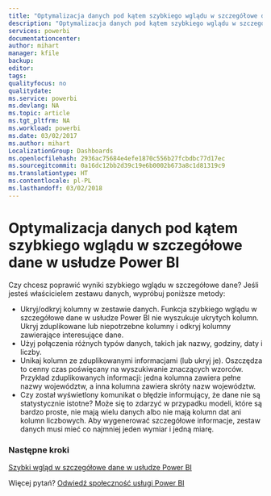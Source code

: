 ```yaml
---
title: "Optymalizacja danych pod kątem szybkiego wglądu w szczegółowe dane usługi Power BI"
description: "Optymalizacja danych pod kątem szybkiego wglądu w szczegółowe dane usługi Power BI. Jeśli usługa Power BI nie znajduje szczegółowych informacji w Twoich danych, możesz zrobić kilka rzeczy, aby rozwiązać ten problem"
services: powerbi
documentationcenter: 
author: mihart
manager: kfile
backup: 
editor: 
tags: 
qualityfocus: no
qualitydate: 
ms.service: powerbi
ms.devlang: NA
ms.topic: article
ms.tgt_pltfrm: NA
ms.workload: powerbi
ms.date: 03/02/2017
ms.author: mihart
LocalizationGroup: Dashboards
ms.openlocfilehash: 2936ac75684e4efe1870c556b27fcbdbc77d17ec
ms.sourcegitcommit: 0a16dc12bb2d39c19e6b0002b673a8c1d81319c9
ms.translationtype: HT
ms.contentlocale: pl-PL
ms.lasthandoff: 03/02/2018
---
```

# <a name="optimize-your-data-for-power-bi-quick-insights"></a>Optymalizacja danych pod kątem szybkiego wglądu w szczegółowe dane w usłudze Power BI
Czy chcesz poprawić wyniki szybkiego wglądu w szczegółowe dane?  Jeśli jesteś właścicielem zestawu danych, wypróbuj poniższe metody:

* Ukryj/odkryj kolumny w zestawie danych. Funkcja szybkiego wglądu w szczegółowe dane w usłudze Power BI nie wyszukuje ukrytych kolumn.  Ukryj zduplikowane lub niepotrzebne kolumny i odkryj kolumny zawierające interesujące dane.
* Użyj połączenia różnych typów danych, takich jak nazwy, godziny, daty i liczby.
* Unikaj kolumn ze zduplikowanymi informacjami (lub ukryj je).  Oszczędza to cenny czas poświęcany na wyszukiwanie znaczących wzorców.  Przykład zduplikowanych informacji: jedna kolumna zawiera pełne nazwy województw, a inna kolumna zawiera skróty nazw województw.
* Czy został wyświetlony komunikat o błędzie informujący, że dane nie są statystycznie istotne?  Może się to zdarzyć w przypadku modeli, które są bardzo proste, nie mają wielu danych albo nie mają kolumn dat ani kolumn liczbowych. Aby wygenerować szczegółowe informacje, zestaw danych musi mieć co najmniej jeden wymiar i jedną miarę.

### <a name="next-steps"></a>Następne kroki
[Szybki wgląd w szczegółowe dane w usłudze Power BI](service-insights.md)

Więcej pytań? [Odwiedź społeczność usługi Power BI](http://community.powerbi.com/)

